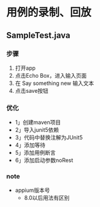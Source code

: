 # 用例的录制、回放

## SampleTest.java
### 步骤
1. 打开app
2. 点击Echo Box，进入输入页面
3. 在 Say something new 输入文本
4. 点击save按钮
### 优化
- 1」创建maven项目
- 2」导入junit5依赖
- 3」代码中替换注解为JUnit5
- 4」添加等待
- 5」添加用例断言
- 6」添加启动参数noRest
### note
- appium版本号
	- 8.0以后用法有区别
